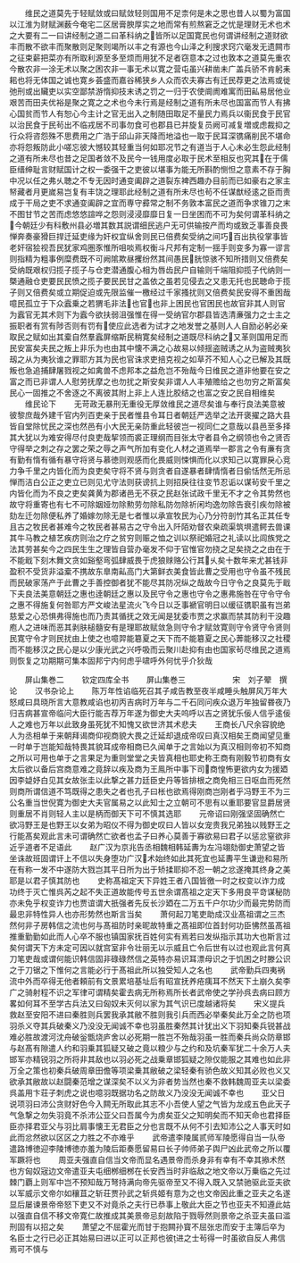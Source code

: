<!-- { "loadSidebar": true } -->
　　维民之道莫先于轻赋敛或曰赋敛轻则国用不足柰何是未之思也昔人以蜀为富国以江淮为财赋渊薮今奄宅二区居膏腴厚实之地而常有煎熬窘乏之忧是理财无术也术之大要有二一曰讲经制之道二曰革科纳之皆所以足国寛民也何谓讲经制之道财欲丰而散不欲丰而聚散则足聚则竭所以丰之有源也今山泽之利搜求窍穴毫发无遗闗市之征束薪把菜亦有所取利源至多至烦而用犹不足者窃意本之过也敦本之道莫先重农今散农非一涂无术以聚之困农非一事无术以寛之营屯虽兴耕凿未广盖兵骄不肯躬耒耜也将无体国之诚也寛乡荟盛而嘉谷稀狭乡人众而农夫寡古有迁民荐更之法焉或徙弛刑或出贜吏以实空鄙禁游惰抑技末诱之罚之一归于农使阛阓难寓而田畆易居他业艰苦而田夫优裕是聚之寛之之术也今未行焉是经制之道有所未尽也国富而节人有拂心国贫而节人有恕心今主计之官无出入之制随田取足不量民力焉兵以衞民食于民官以治民食于民茍出不临戎居不司事勿食可也郡县已并旋复员阙可减复増或虑裁抑之行众将咨怨殊不思费用之广浩于邱山非天降而地溢也一取于民耳深镌痛削民不堪命亦将怨叛防此小嗟忘彼大憾较其轻重当何如耶况节之有道当于人心未必生怨此经制之道有所未尽也昔之足国者敛不及民今一钱用度必取于民术至相反也究其在于儒臣缙绅耻言财赋国计之权一委强干之吏彼以堪事为能无所斟酌恻怛之意素不存于胸中况以任之弗乆聴之不专无因时通变阖辟之道裂东裨西趣办目前而已如豪右之家主帑藏者月更嵗易岂复有丰饶之理耶此经制之道有所未尽也茍不任谋猷经逺之臣而责成于干局之吏不求通变阖辟之宜而専守彛常之制不务敦本富民之道而争求锥刀之末不图甘节之苦而虑悠悠諠哗之怨则浸浸靡靡日复一日坐困而不可为矣何谓革科纳之今朝廷少有科敷州县必増其数其説谓细民逃户无可供输按产而均或致乏事善良畏惮奔奏豪猾巨捍迁延吏缘为奸权宜纵舍则民已倍费矣受纳之间巧百出执役掌事皆老奸宿狯视吾民犹家鸡圏豕惟所咀啖焉权衡斗尺邦有定制一揺手则变多为寡一谬言则指精为粗事例糜费既不可阙隂欺昼攫纷然其间愚民胱惊骇不知所措则又倍费矣受纳既艰权归揽子揽子与仓吏潜通腹心相为唇齿民户自输则千端阻抑揽子代纳则一槩通融仓吏要民民愤之揽子要民民甘之盖依之虽若见侵去之又患无托也民聴命于揽子则又倍费矣或立期促迫或先限监催一檄经过千家搔扰则又倍费矣民安得不重困哉噫民孤立于下众蠧乗之若猬毛非法也官也非上困民也官困民也故官非其人则官为蠧官无其术则下为蠧今欲扶弱沮强惟在得一受纳官尔郡县皆选清亷强力之士主之振职者有赏有陟否则有罚有使应此选者为试才之地发誉之基则人人自励必躬必亲取民之赋如出其槖自然羣蠧屏缩斯民稍寛矣经制之道既尽科纳之又革则国用足而民安富矣夫民之叛上非乐为也由其中懐不满之心故易以倾揺盗贼诱之从为盗贼夷狄刼之从为夷狄谁之罪耶方其为民也官诛求吏掊克视之如草芥不知人心之已解及其既叛也急追捕肆屠戮视之如禽兽不虑邦本之益危岂不殆哉今日维民之道非他要在安之富之而已非谓人人慰劳抚摩之也勿扰之斯安矣非谓人人丰殖赡给之也勿穷之斯富矣民心一固推之不舍逐之不离彼其附上非上人连比胶结之也富之安之民自相维矣
　　维民论下
　　无苛政无暴刑无重役无厚敛维民之道尽矣谁与奉行良法美意被彼黎庶哉外建千官内列百吏亲于民者惟县令耳日者朝廷严选举之法开褒擢之路大县皆自堂除忧民之深也然邑有小大民无亲防重此轻彼岂一视同仁之意哉以县邑至多择其大犹以为难安得尽付良吏哉挈领而裘正理纲而目张太守者县令之纲领也令之贤否守得举之刺之存之罢之荣之辱之声气所加有变化人材之道焉举一郡言之令有亷有贪有勤有惰有循有暴守将贤与慕徳则观感而化畏威则悚惧而化以求知己以寛罪戾心竞力争千里之内皆化而为良吏矣守将不贤与则贪者自遂暴者肆情惰者日偷恬然无所忌惮而洁白公正之吏立已则见尤守法则获谤抗上则招戾往往变节忍诟以谋茍安千里之内皆化而为不良之吏矣龚黄为郡诸邑无不获之民赵张试政千里无不才之令其势然也故守将重寄也有七不可除姻娅勿除勲劳勿除私防勿除祈闲均逸勿除告衰引疾勿除被劾左迁勿除便私养了婚嫁勿除无是七者惟以承宣牧民为心乃分符剖竹其名正其任专且古之牧民者甚难今之牧民者甚易古之守令出入阡陌劝督农桒疏渠筑埧遣鳄去兽课其牛马教之植艺疾疠则治之疗之贫穷则赈之恤之训以祭祀婚冠之礼读以比闾族党之法其劳甚矣今之四民生生之理皆自营办毫发不仰于官惟官勿挠之足矣挠之之由在于不能戢下刻木舞文贪如谿壑弯弧肆威畏于虎狼赇赂公行其乆矣十数年来尤甚钱非盈积不受货非溢槖不携故东臯南畆高门大第鲜衣美食皆此曹之受用也守令虽不残民而民破家荡产于此曹之手善控御者犹不能尽其防况纵之哉故今日守令之良莫先于戢下夫良法美意朝廷之惠也逹朝廷之惠以及民守令之惠也守令之惠弗施咎在守令守令之惠不得施复何咎耶方严文峻法星流火飞今日以乏事褫官明日以缓征镌职虽有岂弟慈爱之心恐惧弗得施也而乃责其循抚之效无闻是犹委市贾之求赢而禁其防利干没趣庖人之进味而恶其剥肤槌髓安有是理耶故赋敛急则守令才赋敛寛则守令贤守令贤则民寛守令才则民扰由上使之也噫羿能簒夏之天下而不能簒夏之民心莾能移汉之社稷而不能移汉之民心是以少康光武之兴呼吸而云聚川赴抑有由也国家茍尽维民之道焉则恢复之功期期可集本固邦宁内何虑乎啸呼外何忧乎介狄哉












　　屏山集巻二
　　钦定四库全书
　　屏山集巻三　　　　　　宋　刘子翚　撰论
　　汉书杂论上
　　陈万年性谄临死召其子咸告教至夜半咸睡头触屏风万年大怒咸曰具晓所言大意教咸谄也初丙吉病时万年与二千石同问疾众退万年独留昬夜乃归吉病甚宣帝临问大臣行能吉荐万年遂为御史大夫呜呼以吉之贤犹乐佞人信乎逺佞人之难也万年以此致身虽死犹不知愧又欲世济其术悲夫
　　王商长八尺余容貌绝人为丞相单于来朝拜谒商仰视商貌大畏之迁延却退成帝叹曰真汉相矣王商闻望见重一时单于岂能知哉特畏其貌耳成帝相商已久闻单于之言始以为真汉相则帝初不知商之所以可用也单于之言果足为重则堂堂之夫皆真相也耶史称王商有刚毅节初商有女太后欲以备后宫商意难之竟辞以疾及商为王鳯所中事下司商惶怖更欲内女为援廼因李媫妤白见其女故张圭以此撃之甚力廷臣史丹等皆排根之商免相三日呕血而死然则商所谓信道不笃既得之患失之者也孔子曰枨也欲焉得刚商岂刚者乎冯野王不为三公名重当世倪寛为御史大夫官属易之以此知士之立朝可不思有以重耶要官显爵居贤则重居不肖则轻人主以是柄而御天下可不慎其选耶
　　元帝诏曰刚强坚固确然亡欲冯野王是也野王以女弟为昭仪不得为御史叹曰人皆以女宠贵我兄弟独以贱野王之行能髙矣观此言未可谓确然亡欲者也孟子曰养心莫善于寡欲易曰君子以惩忿窒欲非近乎道者不足语此
　　赵广汉为京兆告丞相魏相韩延夀为左冯翊劾御史萧望之皆坐诛故班固谓讦上不信以失身堕功广汉术始终如此其死宜也延夀平生谦逊和易所在有称一发不中遂防大戮岂其平日所为出于矫揉耶抑不忍一朝之忿遂掩其终身之美耶是以君子慎其防也
　　史称髙祖定天下异姓王者八国皆徼一时之权变以诈力成功终于灭亡惟呉芮之起不失正道故能传号五世余谓髙祖之定天下多用良平竒谋秘防亦未免乎权变诈力也贾谊谓大扺强者先反长沙廼在二万五千户尔功少而最完势防而最忠非特性异人也亦形势然也斯言当矣
　　萧何起刀笔吏助成汉业髙祖谓之三杰然何非子房韩信之流也何与髙祖防时亲昵故特重之髙祖即位首封何功臣怫然虽髙祖推重勤勤如此而人心卒不服也镇国家抚百姓何实有焉若曰发纵指示其功大也斯言过矣何谓天下方未定可因以就宫室非令壮丽无以示威且亡令后世有以过也观此言何真刀笔吏哉或谓何能识韩信固非碌碌然信之英特亦易识耳漂母识之于饥困之时滕公识之于刀锯之下惟何之言能必行于髙祖此所以独受知人之名也
　　武帝勤兵四夷祸流中外而卒得无他者頼前有文景累培基址后有昭宣抚养疮痍耳不然天下土崩久矣李广之骑射程不识之军律可谓精矣霍去病无所称焉所长者武帝使之学孙呉去病曰顾方畧如何耳不至学古兵法又曰匈奴未灭何以家为其气识已度越诸将矣
　　宋义提兵救赵至安阳不进曰秦胜则兵罢我承其敝不胜则我引兵而西必举秦矣此万全之防也项羽杀义夺其兵破秦义乃没没无闻诚不幸也羽虽胜秦然其计犹出义下羽知秦兵锐甚战难必胜故渡河沈舟破釡甑烧庐舍以必死期一胜岂不殆哉羽虽一胜而秦兵尚众防章邯与赵髙有隙遣人约和羽乗其狐疑又破之竟以粮少与之约和及坑秦军犹二十余万人夫邯军亦精锐羽之所将非其敌也以羽必死之战乗章邯狐疑之隙仅能服之其难也如此非万全之策也初秦兵破周章田儋等项梁乗其敝破之梁轻秦有骄色故义知其必败也义又欲承其敝故以赵闘秦范增之谋深矣不以义为非者势当然也秦不救韩魏周亚夫以梁委呉盖用卞荘子刺虎之说也噫羽既据功名之防故义乃没没无闻诚不幸也
　　亚父日说项羽曰沛公贪财好色今入闗无所取此其志不小吾使人望之气皆为龙成五色此天子气急撃之勿失羽竟不杀沛公亚父曰吾属今为虏矣亚父之知明矣而不知天命也君择臣臣亦择君亚父与羽比肩事懐王无君臣之分也言既不从何不引去知沛公之人事天时如此而忿然欲以区区之力胜之不亦难乎
　　武帝遣李陵属贰师军陵愿得自当一队帝遣路博徳迎李陵博徳亦羞为陵后距奏愿留易曰长子帅师弟子舆尸凶此武帝之所以覆军蹶将也
　　周亚夫强直自信当文帝而显名遇景帝而杀身非有幸有不幸其撡术然也方匈奴宼边文帝遣亚夫屯细桞细桞在长安西当时非临敌之地文帝以万乗临之先过棘门覇上则军中岂不预知哉万弩持满向帝先驱帝至又不得入既入又禁驰驱此亚夫欲以军威示文帝尔如穰苴之斩荘贾孙武之斩呉姬有意为之也文帝因此重之亚夫之名遂显后屡谏景帝帝怒下吏又不对竟杀之夫行已恭事上敬此大臣之节也亚夫不知遵此姑以强直自信不移文帝寛仁故推成其美景帝忌刻故陷于戮辱然则景帝之杀亚夫虽曰滥刑固有以招之矣
　　萧望之不屈霍光而甘于抱闗孙寳不屈张忠而安于主簿后卒为名臣士之行已必正其始易曰进以正可以正邦也彼进之士茍得一时虽欲自反人弗信焉可不慎与
